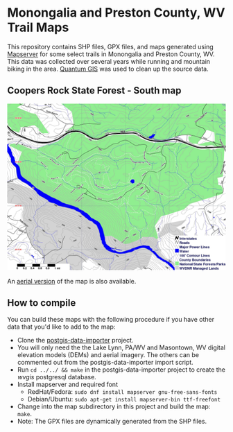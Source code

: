 # Monongalia and Preston County, WV Trail Maps

This repository contains SHP files, GPX files, and maps generated using
[Mapserver](http://mapserver.org/) for some select trails in Monongalia
and Preston County, WV. This data was collected over several years while
running and mountain biking in the area. [Quantum GIS](qgis.org) was
used to clean up the source data.


## Coopers Rock State Forest - South map

![Coopers Rock South Topo Map](coopers-rock-state-forest/coopers-rock-south-topo-map.jpg?raw=1 "Coopers Rock South Topo Map")

An
[aerial version](coopers-rock-state-forest/coopers-rock-south-aerial-map.jpg?raw=1) of
the map is also available.


## How to compile

You can build these maps with the following procedure if you have other
data that you'd like to add to the map:

* Clone the [postgis-data-importer](https://github.com/masneyb/postgis-data-importer)
  project.
* You will only need the the Lake Lynn, PA/WV and Masontown, WV digital
  elevation models (DEMs) and aerial imagery. The others can be commented
  out from the postgis-data-importer import script.
* Run `cd ../../ && make` in the postgis-data-importer project to create the _wvgis_
  postgresql database.
* Install mapserver and required font
  - RedHat/Fedora: `sudo dnf install mapserver gnu-free-sans-fonts`
  - Debian/Ubuntu: `sudo apt-get install mapserver-bin ttf-freefont`
* Change into the map subdirectory in this project and build the map: `make`.
* Note: The GPX files are dynamically generated from the SHP files.

